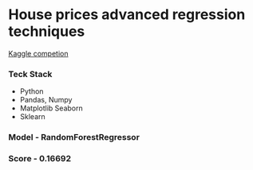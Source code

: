 # House prices advanced regression techniques
[Kaggle competion](https://www.kaggle.com/competitions/house-prices-advanced-regression-techniques/overview)

### Teck Stack
- Python
- Pandas, Numpy
- Matplotlib Seaborn
- Sklearn

### Model - RandomForestRegressor
### Score - 0.16692
